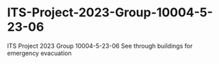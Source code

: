 # ITS-Project-2023-Group-10004-5-23-06
ITS Project 2023 Group 10004-5-23-06 See through buildings for emergency evacuation
